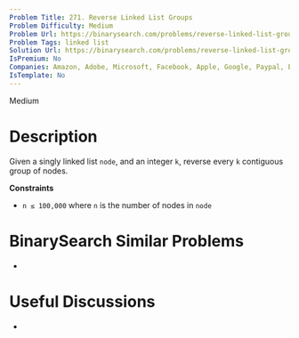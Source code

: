 ```yaml
---
Problem Title: 271. Reverse Linked List Groups
Problem Difficulty: Medium
Problem Url: https://binarysearch.com/problems/reverse-linked-list-groups/
Problem Tags: linked list
Solution Url: https://binarysearch.com/problems/reverse-linked-list-groups/solutions/
IsPremium: No
Companies: Amazon, Adobe, Microsoft, Facebook, Apple, Google, Paypal, Ebay
IsTemplate: No
---
```


<span style="color: ;">Medium</span>

# Description

Given a singly linked list `node`, and an integer `k`, reverse every `k` contiguous group of nodes.

**Constraints**
- `n ≤ 100,000` where `n` is the number of nodes in `node`

# BinarySearch Similar Problems

- []()

# Useful Discussions

- []()
